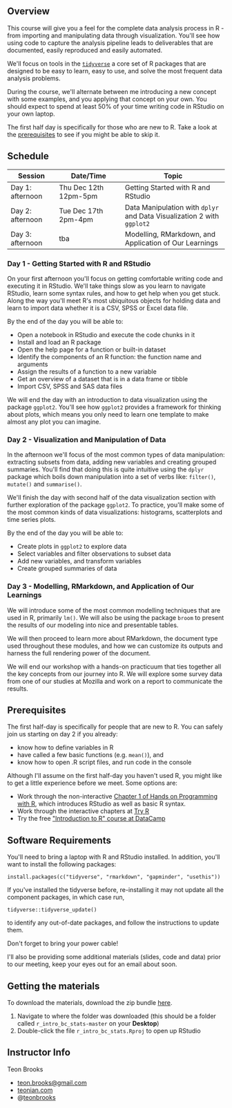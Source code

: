 Overview
--------

This course will give you a feel for the complete data analysis process
in R - from importing and manipulating data through visualization.
You'll see how using code to capture the analysis pipeline leads to
deliverables that are documented, easily reproduced and easily
automated.

We'll focus on tools in the [`tidyverse`](https://www.tidyverse.org/) a
core set of R packages that are designed to be easy to learn, easy to
use, and solve the most frequent data analysis problems.

During the course, we'll alternate between me introducing a new concept
with some examples, and you applying that concept on your own. You
should expect to spend at least 50% of your time writing code in RStudio
on your own laptop.

The first half day is specifically for those who are new to R. Take a
look at the [prerequisites](#prerequisites) to see if you might be able
to skip it.

Schedule
--------

<table>
<colgroup>
<col width="22%" />
<col width="30%" />
<col width="47%" />
</colgroup>
<thead>
<tr class="header">
<th>Session</th>
<th>Date/Time</th>
<th>Topic</th>
</tr>
</thead>
<tbody>
<tr class="odd">
<td>Day 1: afternoon</td>
<td>Thu Dec 12th 12pm-5pm</td>
<td>Getting Started with R and RStudio</td>
</tr>
<tr class="even">
<td>Day 2: afternoon</td>
<td>Tue Dec 17th 2pm-4pm</td>
<td>Data Manipulation with <code>dplyr</code> and Data Visualization 2 with <code>ggplot2</code></td>
</tr>
<tr class="odd">
<td>Day 3: afternoon</td>
<td>tba</td>
<td>Modelling, RMarkdown, and Application of Our Learnings</td>
</tr>
</tbody>
</table>

### Day 1 - Getting Started with R and RStudio

On your first afternoon you'll focus on getting comfortable writing code
and executing it in RStudio. We'll take things slow as you learn to
navigate RStudio, learn some syntax rules, and how to get help when you
get stuck. Along the way you'll meet R's most ubiquitous objects for
holding data and learn to import data whether it is a CSV, SPSS or Excel
data file.

By the end of the day you will be able to:

-   Open a notebook in RStudio and execute the code chunks in it
-   Install and load an R package
-   Open the help page for a function or built-in dataset
-   Identify the components of an R function: the function name and
    arguments
-   Assign the results of a function to a new variable
-   Get an overview of a dataset that is in a data frame or tibble
-   Import CSV, SPSS and SAS data files

We will end the day with an introduction to data visualization using
the package `ggplot2`. You'll see how `ggplot2` provides a framework
for thinking about plots, which means you only need to learn
one template to make almost any plot you can imagine.

### Day 2 - Visualization and Manipulation of Data

In the afternoon we'll focus of the most common types of data
manipulation: extracting subsets from data, adding new variables and
creating grouped summaries. You'll find that doing this is quite
intuitive using the `dplyr` package which boils down manipulation into a
set of verbs like: `filter()`, `mutate()` and `summarise()`.

We'll finish the day with second half of the data visualization section
with further exploration of the package `ggplot2`.
To practice, you'll make some of the most common kinds of data
visualizations: histograms, scatterplots and time series plots.

By the end of the day you will be able to:

-   Create plots in `ggplot2` to explore data
-   Select variables and filter observations to subset data
-   Add new variables, and transform variables
-   Create grouped summaries of data

### Day 3 - Modelling, RMarkdown, and Application of Our Learnings

We will introduce some of the most common modelling techniques that are
used in R, primarily `lm()`. We will also be using the package `broom`
to present the results of our modeling into nice and presentable tables.

We will then proceed to learn more about RMarkdown, the document type
used throughout these modules, and how we can customize its outputs
and harness the full rendering power of the document.

We will end our workshop with a hands-on practicuum that ties together
all the key concepts from our journey into R. We will explore some
survey data from one of our studies at Mozilla and work on a report
to communicate the results.

Prerequisites
-------------

The first half-day is specifically for people that are new to R. You can
safely join us starting on day 2 if you already:

-   know how to define variables in R
-   have called a few basic functions (e.g. `mean()`), and
-   know how to open .R script files, and run code in the console

Although I'll assume on the first half-day you haven't used R, you might
like to get a little experience before we meet. Some options are:

-   Work through the non-interactive [Chapter 1 of Hands on Programming
    with
    R](https://www.safaribooksonline.com/library/view/hands-on-programming-with/9781449359089/ch01.html),
    which introduces RStudio as well as basic R syntax.
-   Work through the interactive chapters at [Try
    R](http://tryr.codeschool.com/)
-   Try the free ["Introduction to R" course at
    DataCamp](https://www.datacamp.com/courses/free-introduction-to-r)

Software Requirements
---------------------

You'll need to bring a laptop with R and RStudio installed. In addition,
you'll want to install the following packages:

    install.packages(c("tidyverse", "rmarkdown", "gapminder", "usethis"))

If you've installed the tidyverse before, re-installing it may not
update all the component packages, in which case run,

    tidyverse::tidyverse_update()

to identify any out-of-date packages, and follow the instructions to
update them.

Don't forget to bring your power cable!

I'll also be providing some additional materials (slides, code and data)
prior to our meeting, keep your eyes out for an email about soon.

Getting the materials
---------------------

To download the materials, download the zip bundle [here](https://github.com/teonbrooks/intro_to_rstudio_tidyverse/archive/mozilla_ur_workshop.zip).

1.  Navigate to where the folder was downloaded (this should be a folder
    called `r_intro_bc_stats-master` on your **Desktop**)
2.  Double-click the file `r_intro_bc_stats.Rproj` to open up RStudio


Instructor Info
---------------

Teon Brooks
-   <teon.brooks@gmail.com>
-   [teonian.com](https://teonian.com)
-   @[teonbrooks](http://www.twitter.com/teonbrooks)
